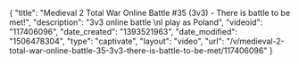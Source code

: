 {
    "title": "Medieval 2 Total War Online Battle #35 (3v3) - There is battle to be met!",
    "description": "3v3 online battle \nI play as Poland",
    "videoid": "117406096",
    "date_created": "1393521963",
    "date_modified": "1506478304",
    "type": "captivate",
    "layout": "video",
    "url": "\/v\/medieval-2-total-war-online-battle-35-3v3-there-is-battle-to-be-met\/117406096"
}